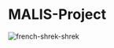 # MALIS-Project

![french-shrek-shrek](https://user-images.githubusercontent.com/82205775/205394906-75502393-3baa-4bf8-bf51-0825fae9aff6.gif)
